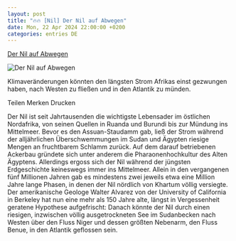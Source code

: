 ```yaml
---
layout: post
title: "🔥🔥 [Nil] Der Nil auf Abwegen"
date: Mon, 22 Apr 2024 22:00:00 +0200
categories: entries DE
---
```

[Der Nil auf Abwegen](https://www.faz.net/aktuell/wissen/der-nil-auf-abwegen-19672019.html)

![Der Nil auf Abwegen](https://media0.faz.net/ppmedia/aktuell/3241540266/1.9672014/facebook_teaser_fplus/der-weisse-nil-fliesst-in-das.jpg)

Klimaveränderungen könnten den längsten Strom Afrikas einst gezwungen haben, nach Westen zu fließen und in den Atlantik zu münden.

Teilen Merken Drucken

Der Nil ist seit Jahrtausenden die wichtigste Lebensader im östlichen Nordafrika, von seinen Quellen in Ruanda und Burundi bis zur Mündung ins Mittelmeer. Bevor es den Assuan-Staudamm gab, ließ der Strom während der alljährlichen Überschwemmungen im Sudan und Ägypten riesige Mengen an fruchtbarem Schlamm zurück. Auf dem darauf betriebenen Ackerbau gründete sich unter anderem die Pharaonenhochkultur des Alten Ägyptens. Allerdings ergoss sich der Nil während der jüngsten Erdgeschichte keineswegs immer ins Mittelmeer. Allein in den vergangenen fünf Millionen Jahren gab es mindestens zwei jeweils etwa eine Million Jahre lange Phasen, in denen der Nil nördlich von Khartum völlig versiegte. Der amerikanische Geologe Walter Alvarez von der University of California in Berkeley hat nun eine mehr als 150 Jahre alte, längst in Vergessenheit geratene Hypothese aufgefrischt: Danach könnte der Nil durch einen riesigen, inzwischen völlig ausgetrockneten See im Sudanbecken nach Westen über den Fluss Niger und dessen größten Nebenarm, den Fluss Benue, in den Atlantik geflossen sein.

